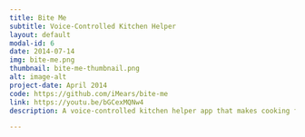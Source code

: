 ```yaml
---
title: Bite Me
subtitle: Voice-Controlled Kitchen Helper
layout: default
modal-id: 6
date: 2014-07-14
img: bite-me.png
thumbnail: bite-me-thumbnail.png
alt: image-alt
project-date: April 2014
code: https://github.com/iMears/bite-me
link: https://youtu.be/bGCexMQNw4
description: A voice-controlled kitchen helper app that makes cooking from a recipe a hands-free experience - For my week-long final project at Dev Bootcamp, I worked with three other students to build an app that allows users to search, organize, and prepare recipes with a Siri-like voice interface called Caesar. We decided to use the opportunity to learn some new technologies along the way, so we took a break from Ruby & Rails and built the app on the MEAN (mongoDB, express, angular.js, Node.js) stack instead. Using Ionic, we build iOS and Android versions of the app, as well as the web app.

---
```

